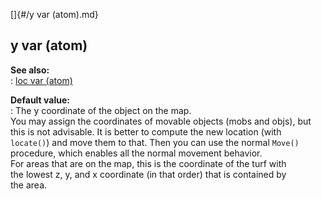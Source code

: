 []{#/y var (atom).md}    
## y var (atom)    
**See also:**    
:   [loc var (atom)](/atom/var/loc)    
<!-- -->    
**Default value:**    
:   The y coordinate of the object on the map.    
You may assign the coordinates of movable objects (mobs and objs), but    
this is not advisable. It is better to compute the new location (with    
`locate()`) and move them to that. Then you can use the normal `Move()`    
procedure, which enables all the normal movement behavior.    
For areas that are on the map, this is the coordinate of the turf with    
the lowest z, y, and x coordinate (in that order) that is contained by    
the area.  